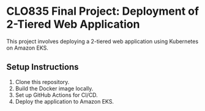 # CLO835 Final Project: Deployment of 2-Tiered Web Application
This project involves deploying a 2-tiered web application using Kubernetes on Amazon EKS.

## Setup Instructions
1. Clone this repository.
2. Build the Docker image locally.
3. Set up GitHub Actions for CI/CD.
4. Deploy the application to Amazon EKS.
